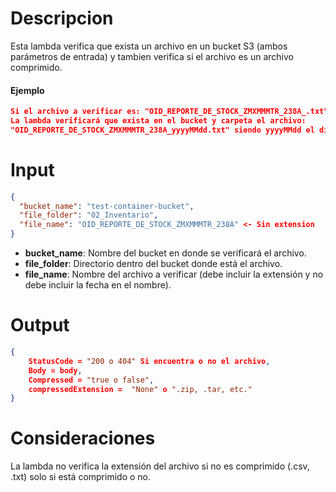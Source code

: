 
# Descripcion

Esta lambda verifica que exista un archivo en un bucket S3 (ambos parámetros de entrada) y tambien verifica si el archivo es un archivo comprimido.


#### Ejemplo
~~~ json
Si el archivo a verificar es: "OID_REPORTE_DE_STOCK_ZMXMMMTR_238A_.txt"
La lambda verificará que exista en el bucket y carpeta el archivo:
"OID_REPORTE_DE_STOCK_ZMXMMMTR_238A_yyyyMMdd.txt" siendo yyyyMMdd el día en que se ejecuta la lambda.
~~~

# Input

~~~ json
{
  "bucket_name": "test-container-bucket",
  "file_folder": "02_Inventario",
  "file_name": "OID_REPORTE_DE_STOCK_ZMXMMMTR_238A" <- Sin extension
}
~~~

- **bucket_name**: Nombre del bucket en donde se verificará el archivo.
- **file_folder**: Directorio dentro del bucket donde está el archivo.
- **file_name**: Nombre del archivo a verificar (debe incluir la extensión y no debe incluir la fecha en el nombre).

# Output

~~~ json
{
	StatusCode = "200 o 404" Si encuentra o no el archivo,
	Body = body,
	Compressed = "true o false",
	compressedExtension =  "None" o ".zip, .tar, etc."
}
~~~

# Consideraciones

La lambda no verifica la extensión del archivo si no es comprimido (.csv, .txt) solo si está comprimido o no.
